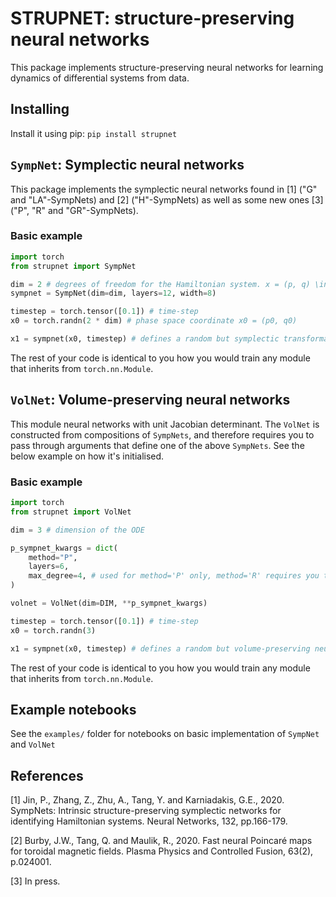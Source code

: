 # STRUPNET: structure-preserving neural networks

This package implements structure-preserving neural networks for learning dynamics of differential systems from data. 

## Installing 
Install it using pip: ```pip install strupnet```

## `SympNet`: Symplectic neural networks

This package implements the symplectic neural networks found in [1] ("G" and "LA"-SympNets) and [2] ("H"-SympNets) as well as some new ones [3] ("P", "R" and "GR"-SympNets).

### Basic example
```python 
import torch
from strupnet import SympNet

dim = 2 # degrees of freedom for the Hamiltonian system. x = (p, q) \in R^{2*dim}
sympnet = SympNet(dim=dim, layers=12, width=8)

timestep = torch.tensor([0.1]) # time-step 
x0 = torch.randn(2 * dim) # phase space coordinate x0 = (p0, q0) 

x1 = sympnet(x0, timestep) # defines a random but symplectic transformation from x0 to x1
```
The rest of your code is identical to you how you would train any module that inherits from `torch.nn.Module`. 

## `VolNet`: Volume-preserving neural networks

This module neural networks with unit Jacobian determinant. The `VolNet` is constructed from compositions of `SympNets`, and therefore requires you to pass through arguments that define one of the above `SympNets`. See the below example on how it's initialised.

### Basic example
```python 
import torch
from strupnet import VolNet

dim = 3 # dimension of the ODE 

p_sympnet_kwargs = dict(
    method="P",
    layers=6,
    max_degree=4, # used for method='P' only, method='R' requires you to specify width.
)

volnet = VolNet(dim=DIM, **p_sympnet_kwargs)

timestep = torch.tensor([0.1]) # time-step 
x0 = torch.randn(3)

x1 = sympnet(x0, timestep) # defines a random but volume-preserving neural network mapping from x0 to x1
```
The rest of your code is identical to you how you would train any module that inherits from `torch.nn.Module`. 

## Example notebooks
See the `examples/` folder for notebooks on basic implementation of `SympNet` and `VolNet`

## References

[1] Jin, P., Zhang, Z., Zhu, A., Tang, Y. and Karniadakis, G.E., 2020. SympNets: Intrinsic structure-preserving symplectic networks for identifying Hamiltonian systems. Neural Networks, 132, pp.166-179.

[2] Burby, J.W., Tang, Q. and Maulik, R., 2020. Fast neural Poincaré maps for toroidal magnetic fields. Plasma Physics and Controlled Fusion, 63(2), p.024001.

[3] In press. 

<!-- # Contributing:

To add your own ```SympNet``` method/layer, do the following: 
- Create a new branch.
- Add a file to the ```sympnet/layers``` folder. Call it, for example, ```sympnet/layers/NEW_LAYER.py``` where NEW_LAYER is an abbreviation to the methods name (ideally no longer than a couple of letters). 
- In ```sympnet/layers/NEW_LAYER.py``` define a ```Layer``` class that inherits from ```torch.nn.Module```. 
- Define the forward method to accept an input of the form ```p, q, h``` and return the tuple ```p, q``` where ```p``` and ```q``` are of type ```torch.Tensor``` and shape ```(dim, )``` or ```(nbatch, dim)``` and ```h``` of shape ```(1, )``` or ```(nbatch, 1)```. 
- Add ```"NEW_LAYER"``` to the ```ALLOWED_METHODS``` list in ```sympnet.py```.
- Check that it passes the unit tests by running ```python -m pytest``` (Note that the tests will automatically test your new layer if it is added to ```ALLOWED_METHODS```). This tests for things like valid implementation and whether it is symplectic or not. 
- Create a pull request to the main branch. 

Otherwise, any contribution is appreciated! -->